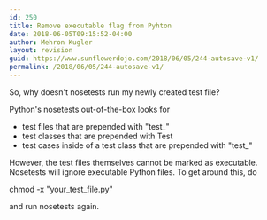 ```yaml
---
id: 250
title: Remove executable flag from Pyhton
date: 2018-06-05T09:15:52-04:00
author: Mehron Kugler
layout: revision
guid: https://www.sunflowerdojo.com/2018/06/05/244-autosave-v1/
permalink: /2018/06/05/244-autosave-v1/
---
```

So, why doesn't nosetests run my newly created test file?

Python's nosetests out-of-the-box looks for

  * test files that are prepended with "test_"
  * test classes that are prepended with Test
  * test cases inside of a test class that are prepended with "test_"

However, the test files themselves cannot be marked as executable. Nosetests will ignore executable Python files. To get around this, do

chmod -x "your\_test\_file.py"

and run nosetests again.
